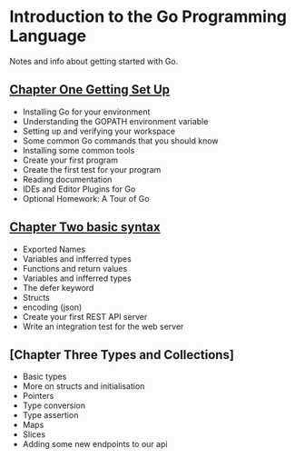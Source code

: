 # Introduction to the Go Programming Language
Notes and info about getting started with Go.


## [Chapter One Getting Set Up](./chapter-one.md)
- Installing Go for your environment
- Understanding the GOPATH environment variable
- Setting up and verifying your workspace
- Some common Go commands that you should know
- Installing some common tools
- Create your first program
- Create the first test for your program
- Reading documentation
- IDEs and Editor Plugins for Go
- Optional Homework: A Tour of Go

## [Chapter Two basic syntax](./chapter-two.md)
- Exported Names
- Variables and infferred types
- Functions and return values
- Variables and infferred types
- The defer keyword
- Structs 
- encoding (json)
- Create your first REST API server
- Write  an integration test for the web server

## [Chapter Three Types and Collections]
- Basic types 
- More on structs and initialisation
- Pointers 
- Type conversion
- Type assertion
- Maps
- Slices 
- Adding some new endpoints to our api
